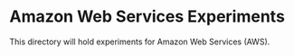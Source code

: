 # Amazon Web Services Experiments

This directory will hold experiments for Amazon Web Services (AWS).

